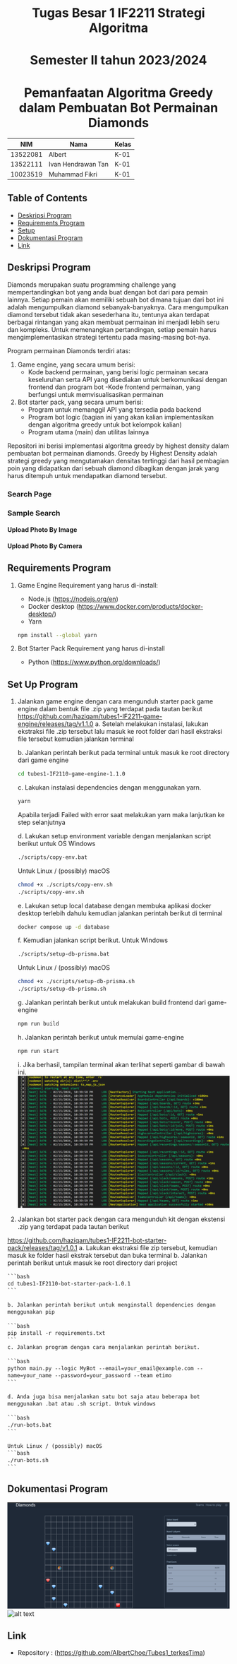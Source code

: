 <h1 align="center">Tugas Besar 1 IF2211 Strategi Algoritma</h1>
<h1 align="center"> Semester II tahun 2023/2024 </h1>
<h1 align="center"> Pemanfaatan Algoritma Greedy dalam Pembuatan Bot Permainan Diamonds </h1>

| NIM      | Nama               | Kelas |
| -------- | ------------------ | ----- |
| 13522081 | Albert             | K-01  |
| 13522111 | Ivan Hendrawan Tan | K-01  |
| 10023519 | Muhammad Fikri     | K-01  |

## Table of Contents

- [Deskripsi Program](#deskripsi-program)
- [Requirements Program](#requirements-program)
  <!-- - [Screenshots](#screenshots) -->
- [Setup](#set-up-program)
- [Dokumentasi Program](#Dokumentasi-Program)
- [Link](#link)
<!-- <!-- * [License](#license) -- -->

## Deskripsi Program

Diamonds merupakan suatu programming challenge yang mempertandingkan bot yang anda buat dengan bot dari para pemain lainnya. Setiap pemain akan memiliki sebuah bot dimana tujuan dari bot ini adalah mengumpulkan diamond sebanyak-banyaknya. Cara mengumpulkan diamond tersebut tidak akan sesederhana itu, tentunya akan terdapat berbagai rintangan yang akan membuat permainan ini menjadi lebih seru dan kompleks. Untuk memenangkan pertandingan, setiap pemain harus mengimplementasikan strategi tertentu pada masing-masing bot-nya.

Program permainan Diamonds terdiri atas:

1. Game engine, yang secara umum berisi:
   - Kode backend permainan, yang berisi logic permainan secara keseluruhan serta API yang disediakan untuk berkomunikasi dengan frontend dan program bot
     -Kode frontend permainan, yang berfungsi untuk memvisualisasikan permainan
2. Bot starter pack, yang secara umum berisi:
   - Program untuk memanggil API yang tersedia pada backend
   - Program bot logic (bagian ini yang akan kalian implementasikan dengan algoritma greedy untuk bot kelompok kalian)
   - Program utama (main) dan utilitas lainnya

Repositori ini berisi implementasi algoritma greedy by highest density dalam pembuatan bot permainan diamonds. Greedy by Highest Density adalah strategi greedy yang mengutamakan densitas tertinggi dari hasil pembagian poin yang didapatkan dari sebuah diamond dibagikan dengan jarak yang harus ditempuh untuk mendapatkan diamond tersebut.

<!--
## Technologies Used

1. Frontend
   - React
   - Tailwind
2. Backend
   - Python
   - Flask

## Screenshots

![image](https://github.com/AlbertChoe/Tucil1_13522081/assets/114172712/4b999273-cbaf-462a-9b5a-e029c3783b59)
![image](https://github.com/AlbertChoe/Tucil1_13522081/assets/114172712/425013e4-d95a-4ab6-80f6-de91c1b6d78d)
![image](https://github.com/AlbertChoe/Tucil1_13522081/assets/114172712/0666c476-a856-4dfc-b552-9c6a8f12b04b) -->

<!-- If you have screenshots you'd like to share, include them here. -->

### Search Page

<!-- ![LandingPage](./img/searchpage.png)-->

### Sample Search

#### **Upload Photo By Image**

#### **Upload Photo By Camera**

## Requirements Program

1. Game Engine
   Requirement yang harus di-install:
   - Node.js (https://nodejs.org/en)
   - Docker desktop (https://www.docker.com/products/docker-desktop/)
   - Yarn
   ```bash
   npm install --global yarn
   ```
2. Bot Starter Pack
   Requirement yang harus di-install

   - Python (https://www.python.org/downloads/)

## Set Up Program

1.  Jalankan game engine dengan cara mengunduh starter pack game engine dalam bentuk file .zip yang terdapat pada tautan berikut https://github.com/haziqam/tubes1-IF2211-game-engine/releases/tag/v1.1.0
    a. Setelah melakukan instalasi, lakukan ekstraksi file .zip tersebut lalu masuk ke root folder dari hasil ekstraksi file tersebut kemudian jalankan terminal

    b. Jalankan perintah berikut pada terminal untuk masuk ke root directory dari game engine

    ```bash
    cd tubes1-IF2110-game-engine-1.1.0
    ```

    c. Lakukan instalasi dependencies dengan menggunakan yarn.

    ```bash
    yarn
    ```

    Apabila terjadi Failed with error saat melakukan yarn maka lanjutkan ke step selanjutnya

    d. Lakukan setup environment variable dengan menjalankan script berikut untuk OS Windows

    ```bash
    ./scripts/copy-env.bat
    ```

    Untuk Linux / (possibly) macOS

    ```bash
    chmod +x ./scripts/copy-env.sh
    ./scripts/copy-env.sh
    ```

    e. Lakukan setup local database dengan membuka aplikasi docker desktop terlebih dahulu kemudian jalankan perintah berikut di terminal

    ```bash
    docker compose up -d database
    ```

    f. Kemudian jalankan script berikut. Untuk Windows

    ```bash
    ./scripts/setup-db-prisma.bat
    ```

    Untuk Linux / (possibly) macOS

    ```bash
    chmod +x ./scripts/setup-db-prisma.sh
    ./scripts/setup-db-prisma.sh
    ```

    g. Jalankan perintah berikut untuk melakukan build frontend dari game-engine

    ```bash
    npm run build
    ```

    h. Jalankan perintah berikut untuk memulai game-engine

    ```bash
    npm run start
    ```

    i. Jika berhasil, tampilan terminal akan terlihat seperti gambar di bawah ini.
    ![alt text](img/image-2.png)

2.  Jalankan bot starter pack dengan cara mengunduh kit dengan ekstensi .zip yang terdapat pada tautan berikut

https://github.com/haziqam/tubes1-IF2211-bot-starter-pack/releases/tag/v1.0.1
a. Lakukan ekstraksi file zip tersebut, kemudian masuk ke folder hasil ekstrak tersebut dan buka terminal b. Jalankan perintah berikut untuk masuk ke root directory dari project

    ```bash
    cd tubes1-IF2110-bot-starter-pack-1.0.1
    ```

    b. Jalankan perintah berikut untuk menginstall dependencies dengan menggunakan pip

    ```bash
    pip install -r requirements.txt
    ```
    c. Jalankan program dengan cara menjalankan perintah berikut.

    ```bash
    python main.py --logic MyBot --email=your_email@example.com --name=your_name --password=your_password --team etimo
    ```

    d. Anda juga bisa menjalankan satu bot saja atau beberapa bot menggunakan .bat atau .sh script. Untuk windows

    ```bash
    ./run-bots.bat
    ```

    Untuk Linux / (possibly) macOS
    ```bash
    ./run-bots.sh
    ```

## Dokumentasi Program

![alt text](img/image.png)
![alt text](image-1.png)

<!-- ## Creator -->

## Link

- Repository : (https://github.com/AlbertChoe/Tubes1_terkesTima)
